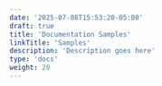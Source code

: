 ```yaml
---
date: '2025-07-08T15:53:20-05:00'
draft: true
title: 'Documentation Samples'
linkTitle: 'Samples'
description: 'Description goes here'
type: 'docs'
weight: 20
---
```

